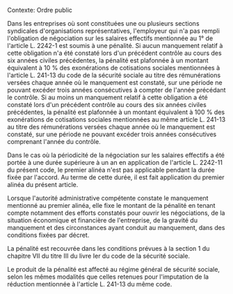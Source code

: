 Contexte: Ordre public

Dans les entreprises où sont constituées une ou plusieurs sections syndicales d'organisations représentatives, l'employeur qui n'a pas rempli l'obligation de négociation sur les salaires effectifs mentionnée au 1° de l'article L. 2242-1 est soumis à une pénalité. Si aucun manquement relatif à cette obligation n'a été constaté lors d'un précédent contrôle au cours des six années civiles précédentes, la pénalité est plafonnée à un montant équivalent à 10 % des exonérations de cotisations sociales mentionnées à l'article L. 241-13 du code de la sécurité sociale au titre des rémunérations versées chaque année où le manquement est constaté, sur une période ne pouvant excéder trois années consécutives à compter de l'année précédant le contrôle. Si au moins un manquement relatif à cette obligation a été constaté lors d'un précédent contrôle au cours des six années civiles précédentes, la pénalité est plafonnée à un montant équivalent à 100 % des exonérations de cotisations sociales mentionnées au même article L. 241-13 au titre des rémunérations versées chaque année où le manquement est constaté, sur une période ne pouvant excéder trois années consécutives comprenant l'année du contrôle.

Dans le cas où la périodicité de la négociation sur les salaires effectifs a été portée à une durée supérieure à un an en application de l'article L. 2242-11 du présent code, le premier alinéa n'est pas applicable pendant la durée fixée par l'accord. Au terme de cette durée, il est fait application du premier alinéa du présent article.

Lorsque l'autorité administrative compétente constate le manquement mentionné au premier alinéa, elle fixe le montant de la pénalité en tenant compte notamment des efforts constatés pour ouvrir les négociations, de la situation économique et financière de l'entreprise, de la gravité du manquement et des circonstances ayant conduit au manquement, dans des conditions fixées par décret.

La pénalité est recouvrée dans les conditions prévues à la section 1 du chapitre VII du titre III du livre Ier du code de la sécurité sociale.

Le produit de la pénalité est affecté au régime général de sécurité sociale, selon les mêmes modalités que celles retenues pour l'imputation de la réduction mentionnée à l'article L. 241-13 du même code.